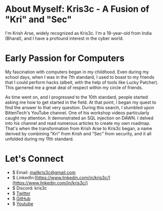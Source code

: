 # About Myself: Kris3c - A Fusion of "Kri" and "Sec"

I'm Krish Arse, widely recognized as Kris3c. I'm a 19-year-old from India (Bharat), and I have a profound interest in the cyber world.

# Early Passion for Computers

My fascination with computers began in my childhood. Even during my school days, when I was in the 7th standard, I used to boast to my friends that I could perform hacks (albeit, with the help of tools like Lucky Patcher). This garnered me a great deal of respect within my circle of friends.

As time went on, and I progressed to the 10th standard, people started asking me how to get started in the field. At that point, I began my quest to find the answer to that very question. During this search, I stumbled upon BittenTech's YouTube channel. One of his workshop videos particularly caught my attention. It demonstrated an SQL injection on DAWN. I delved into his channel and read numerous articles to create my own roadmap. That's when the transformation from Krish Arse to Kris3c began, a name derived by combining "Kri" from Krish and "Sec" from security, and it all unfolded during my 11th standard. 

# Let's Connect 

- $ Email: [mailkris3c@gmail.com](mailto:mailkris3c@gmail.com)
- $ LinkedIn:[https://www.linkedin.com/in/kris3c/](https://www.linkedin.com/in/kris3c/)
- $ Discord: kris3c
- $ [Twitter](https://twitter.com/krish_ars3)
- $ [GitHub](https://github.com/kris3c)
- $ [Youtube](https://www.youtube.com/@red3ye131)
